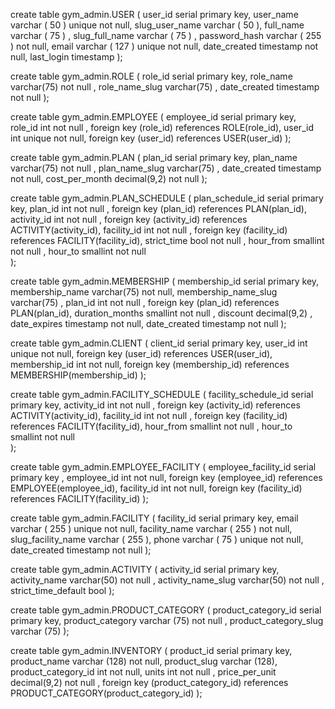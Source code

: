 
create table gym_admin.USER (
user_id serial primary key,
user_name varchar ( 50 ) unique not null,
slug_user_name varchar ( 50 ),
full_name varchar ( 75 ) ,
slug_full_name varchar ( 75 ) ,
password_hash varchar ( 255 ) not null,
email varchar ( 127 ) unique not null,
date_created timestamp not null,
last_login timestamp
);

create table gym_admin.ROLE (
role_id serial primary key,
role_name varchar(75) not null ,
role_name_slug varchar(75) ,
date_created timestamp not null
);


create table gym_admin.EMPLOYEE (
employee_id serial primary key,
role_id int not null ,
foreign key (role_id) references ROLE(role_id),
user_id int unique not null,
foreign key (user_id) references USER(user_id)
);

create table gym_admin.PLAN (
plan_id serial primary key,
plan_name varchar(75) not null ,
plan_name_slug varchar(75) ,
date_created timestamp not null,
cost_per_month decimal(9,2) not null
);

create table gym_admin.PLAN_SCHEDULE (
plan_schedule_id serial primary key,
plan_id int not null ,
foreign key (plan_id) references PLAN(plan_id),
activity_id int not null ,
foreign key (activity_id) references ACTIVITY(activity_id),
facility_id int not null ,
foreign key (facility_id) references FACILITY(facility_id),
strict_time bool not null ,
hour_from smallint not null ,
hour_to smallint not null  
);

create table gym_admin.MEMBERSHIP (
membership_id serial primary key,
membership_name varchar(75) not null,
membership_name_slug varchar(75) ,
plan_id int not null ,
foreign key (plan_id) references PLAN(plan_id),
duration_months smallint not null ,
discount decimal(9,2) ,
date_expires timestamp not null,
date_created timestamp not null
);

create table gym_admin.CLIENT (
client_id serial primary key,
user_id int unique not null,
foreign key (user_id) references USER(user_id),
membership_id int not null,
foreign key (membership_id) references MEMBERSHIP(membership_id)
);

create table gym_admin.FACILITY_SCHEDULE (
facility_schedule_id serial primary key,
activity_id int not null ,
foreign key (activity_id) references ACTIVITY(activity_id),
facility_id int not null ,
foreign key (facility_id) references FACILITY(facility_id),
hour_from smallint not null ,
hour_to smallint not null  
);



create table gym_admin.EMPLOYEE_FACILITY (
employee_facility_id serial primary key ,
employee_id int not null,
foreign key (employee_id) references EMPLOYEE(employee_id),
facility_id int not null,
foreign key (facility_id) references FACILITY(facility_id)
);



create table gym_admin.FACILITY (
facility_id serial primary key,
email varchar ( 255 ) unique not null,
facility_name varchar ( 255 ) not null,
slug_facility_name varchar ( 255 ),
phone varchar ( 75 ) unique not null,
date_created timestamp not null
);

create table gym_admin.ACTIVITY (
activity_id serial  primary  key,
activity_name varchar(50) not null ,
activity_name_slug varchar(50) not null ,
strict_time_default bool
);

create table gym_admin.PRODUCT_CATEGORY (
product_category_id serial primary key,
product_category varchar (75) not null ,
product_category_slug varchar (75)
);

create table gym_admin.INVENTORY (
product_id serial primary key,
product_name varchar (128) not null,
product_slug varchar (128),
product_category_id int not null,
units int not null ,
price_per_unit decimal(9,2) not null ,
foreign key (product_category_id) references PRODUCT_CATEGORY(product_category_id)
);